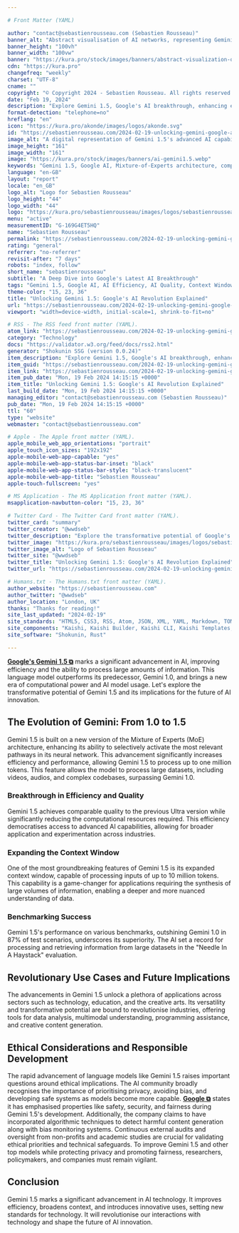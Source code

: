 ```yaml
---

# Front Matter (YAML)

author: "contact@sebastienrousseau.com (Sebastien Rousseau)"
banner_alt: "Abstract visualisation of AI networks, representing Gemini 1.5's capabilities"
banner_height: "100vh"
banner_width: "100vw"
banner: "https://kura.pro/stock/images/banners/abstract-visualization-of-gemini.webp"
cdn: "https://kura.pro"
changefreq: "weekly"
charset: "UTF-8"
cname: ""
copyright: "© Copyright 2024 - Sebastien Rousseau. All rights reserved."
date: "Feb 19, 2024"
description: "Explore Gemini 1.5, Google's AI breakthrough, enhancing efficiency, quality, and context understanding in the AI landscape"
format-detection: "telephone=no"
hreflang: "en"
icon: "https://kura.pro/akonde/images/logos/akonde.svg"
id: "https://sebastienrousseau.com/2024-02-19-unlocking-gemini-google-ai-revolution-explained/index.html"
image_alt: "A digital representation of Gemini 1.5's advanced AI capabilities"
image_height: "161"
image_width: "161"
image: "https://kura.pro/stock/images/banners/ai-gemini1.5.webp"
keywords: "Gemini 1.5, Google AI, Mixture-of-Experts architecture, computational efficiency, context window expansion, AI innovation, data analysis transformation, in-context learning, AI use cases, technology revolution"
language: "en-GB"
layout: "report"
locale: "en_GB"
logo_alt: "Logo for Sebastien Rousseau"
logo_height: "44"
logo_width: "44"
logo: "https://kura.pro/sebastienrousseau/images/logos/sebastienrousseau.webp"
menu: "active"
measurementID: "G-169G4ET5HQ"
name: "Sebastien Rousseau"
permalink: "https://sebastienrousseau.com/2024-02-19-unlocking-gemini-google-ai-revolution-explained/index.html"
rating: "general"
referrer: "no-referrer"
revisit-after: "7 days"
robots: "index, follow"
short_name: "sebastienrousseau"
subtitle: "A Deep Dive into Google's Latest AI Breakthrough"
tags: "Gemini 1.5, Google AI, AI Efficiency, AI Quality, Context Window, In-Context Learning, AI Use Cases, AI Revolution, Technology Transformation, Data Analysis"
theme-color: "15, 23, 36"
title: "Unlocking Gemini 1.5: Google's AI Revolution Explained"
url: "https://sebastienrousseau.com/2024-02-19-unlocking-gemini-google-ai-revolution-explained/index.html"
viewport: "width=device-width, initial-scale=1, shrink-to-fit=no"

# RSS - The RSS feed front matter (YAML).
atom_link: "https://sebastienrousseau.com/2024-02-19-unlocking-gemini-google-ai-revolution-explained/rss.xml"
category: "Technology"
docs: "https://validator.w3.org/feed/docs/rss2.html"
generator: "Shokunin SSG (version 0.0.24)"
item_description: "Explore Gemini 1.5, Google's AI breakthrough, enhancing efficiency, quality, and context understanding in the AI landscape"
item_guid: "https://sebastienrousseau.com/2024-02-19-unlocking-gemini-google-ai-revolution-explained/rss.xml"
item_link: "https://sebastienrousseau.com/2024-02-19-unlocking-gemini-google-ai-revolution-explained/rss.xml"
item_pub_date: "Mon, 19 Feb 2024 14:15:15 +0000"
item_title: "Unlocking Gemini 1.5: Google's AI Revolution Explained"
last_build_date: "Mon, 19 Feb 2024 14:15:15 +0000"
managing_editor: "contact@sebastienrousseau.com (Sebastien Rousseau)"
pub_date: "Mon, 19 Feb 2024 14:15:15 +0000"
ttl: "60"
type: "website"
webmaster: "contact@sebastienrousseau.com"

# Apple - The Apple front matter (YAML).
apple_mobile_web_app_orientations: "portrait"
apple_touch_icon_sizes: "192x192"
apple-mobile-web-app-capable: "yes"
apple-mobile-web-app-status-bar-inset: "black"
apple-mobile-web-app-status-bar-style: "black-translucent"
apple-mobile-web-app-title: "Sebastien Rousseau"
apple-touch-fullscreen: "yes"

# MS Application - The MS Application front matter (YAML).
msapplication-navbutton-color: "15, 23, 36"

# Twitter Card - The Twitter Card front matter (YAML).
twitter_card: "summary"
twitter_creator: "@wwdseb"
twitter_description: "Explore the transformative potential of Google's Gemini 1.5, enhancing efficiency, expanding context, and revolutionising data analysis."
twitter_image: "https://kura.pro/sebastienrousseau/images/logos/sebastienrousseau.png"
twitter_image_alt: "Logo of Sebastien Rousseau"
twitter_site: "@wwdseb"
twitter_title: "Unlocking Gemini 1.5: Google's AI Revolution Explained"
twitter_url: "https://sebastienrousseau.com/2024-02-19-unlocking-gemini-google-ai-revolution-explained/index.html"

# Humans.txt - The Humans.txt front matter (YAML).
author_website: "https://sebastienrousseau.com"
author_twitter: "@wwdseb"
author_location: "London, UK"
thanks: "Thanks for reading!"
site_last_updated: "2024-02-19"
site_standards: "HTML5, CSS3, RSS, Atom, JSON, XML, YAML, Markdown, TOML"
site_components: "Kaishi, Kaishi Builder, Kaishi CLI, Kaishi Templates, Kaishi Themes"
site_software: "Shokunin, Rust"

---
```


[**Google's Gemini 1.5 ⧉**][00] marks a significant advancement in AI, improving efficiency and the ability to process large amounts of information. This language model outperforms its predecessor, Gemini 1.0, and brings a new era of computational power and AI model usage. Let's explore the transformative potential of Gemini 1.5 and its implications for the future of AI innovation.

## The Evolution of Gemini: From 1.0 to 1.5

Gemini 1.5 is built on a new version of the Mixture of Experts (MoE) architecture, enhancing its ability to selectively activate the most relevant pathways in its neural network. This advancement significantly increases efficiency and performance, allowing Gemini 1.5 to process up to one million tokens. This feature allows the model to process large datasets, including videos, audios, and complex codebases, surpassing Gemini 1.0.

### Breakthrough in Efficiency and Quality

Gemini 1.5 achieves comparable quality to the previous Ultra version while significantly reducing the computational resources required. This efficiency democratises access to advanced AI capabilities, allowing for broader application and experimentation across industries.

### Expanding the Context Window

One of the most groundbreaking features of Gemini 1.5 is its expanded context window, capable of processing inputs of up to 10 million tokens. This capability is a game-changer for applications requiring the synthesis of large volumes of information, enabling a deeper and more nuanced understanding of data.

### Benchmarking Success

Gemini 1.5's performance on various benchmarks, outshining Gemini 1.0 in 87% of test scenarios, underscores its superiority. The AI set a record for processing and retrieving information from large datasets in the "Needle In A Haystack" evaluation.

## Revolutionary Use Cases and Future Implications

The advancements in Gemini 1.5 unlock a plethora of applications across sectors such as technology, education, and the creative arts. Its versatility and transformative potential are bound to revolutionise industries, offering tools for data analysis, multimodal understanding, programming assistance, and creative content generation.

## Ethical Considerations and Responsible Development

The rapid advancement of language models like Gemini 1.5 raises important questions around ethical implications. The AI community broadly recognises the importance of prioritising privacy, avoiding bias, and developing safe systems as models become more capable. [**Google ⧉**][01] states it has emphasised properties like safety, security, and fairness during Gemini 1.5's development. Additionally, the company claims to have incorporated algorithmic techniques to detect harmful content generation along with bias monitoring systems. Continuous external audits and oversight from non-profits and academic studies are crucial for validating ethical priorities and technical safeguards. To improve Gemini 1.5 and other top models while protecting privacy and promoting fairness, researchers, policymakers, and companies must remain vigilant.

## Conclusion

Gemini 1.5 marks a significant advancement in AI technology. It improves efficiency, broadens context, and introduces innovative uses, setting new standards for technology. It will revolutionise our interactions with technology and shape the future of AI innovation.

[00]: https://blog.google/technology/ai/google-gemini-next-generation-model-february-2024/ "Google's Gemini 1.5: The Next Generation of AI Models"
[01]: https://deepmind.google/technologies/gemini/#introduction "Gemini - Google DeepMind"